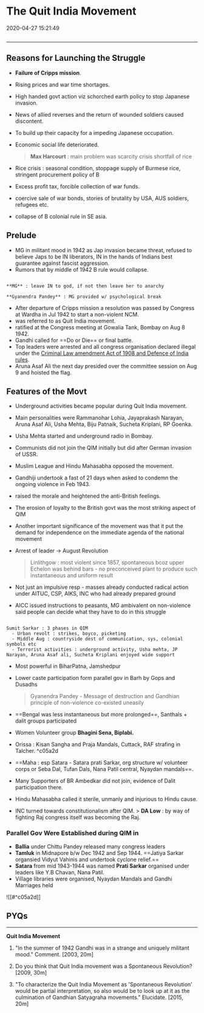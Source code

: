 # The Quit India Movement

2020-04-27 15:21:49

```toc
```

---

## Reasons for Launching the Struggle

- **Failure of Cripps mission**.
- Rising prices and war time shortages.
- High handed govt action viz schorched earth policy to stop Japanese invasion.
- News of allied reverses and the return of wounded soldiers caused discontent.
- To build up their capacity for a impeding Japanese occupation.
- Economic social life deteriorated.

  > **Max Harcourt** : main problem was scarcity crisis shortfall of rice

- Rice crisis : seasonal condition, stoppage supply of Burmese rice, stringent procurement policy of B
- Excess profit tax, forcible collection of war funds.
- coercive sale of war bonds, stories of brutality by USA, AUS soldiers, refugees etc.
- collapse of B colonial rule in SE asia.

## Prelude

- MG in militant mood in 1942 as Jap invasion became threat, refused to believe Japs to be IN liberators, IN in the hands of Indians best guarantee against fascist aggression.
- Rumors that by middle of 1942 B rule would collapse.

```ad-Views

**MG** : leave IN to god, if not then leave her to anarchy
 
**Gyanendra Pandey** : MG provided w/ psychological break

```

- After departure of Cripps mission a resolution was passed by Congress at Wardha in Jul 1942 to start a non-violent NCM.
- was referred to as Quit India movement.
- ratified at the Congress meeting at Gowalia Tank, Bombay on Aug 8 1942.
- Gandhi called for ==Do or Die== or final battle.
- Top leaders were arrested and all congress organisation declared illegal under the <u>Criminal Law amendment Act of 1908 and Defence of India rules</u>.
- Aruna Asaf Ali the next day presided over the committee session on Aug 9 and hoisted the flag.

## Features of the Movt

- Underground activities became popular during Quit India movement.
- Main personalities were Rammanohar Lohia, Jayaprakash Narayan, Aruna Asaf Ali, Usha Mehta, Biju Patnaik, Sucheta Kriplani, RP Goenka.
- Usha Mehta started and underground radio in Bombay.
- Communists did not join the QIM initially but did after German invasion of USSR.
- Muslim League and Hindu Mahasabha opposed the movement.
- Gandhiji undertook a fast of 21 days when asked to condemn the ongoing violence in Feb 1943.
- raised the morale and heightened the anti-British feelings.
- The erosion of loyalty to the British govt was the most striking aspect of QIM
- Another important significance of the movement was that it put the demand for independence on the immediate agenda of the national movement
- Arrest of leader -> August Revolution

  > Linlithgow : most violent since 1857, spontaneous bcoz upper Echelon was behind bars - no preconceived plant to produce such instantaneous and uniform result

- Not just an impulsive resp - masses already conducted radical action under AITUC, CSP, AIKS, INC who had already prepared ground
- AICC issued instructions to peasants, MG ambivalent on non-violence said people can decide what they have to do in this struggle

```ad-Views

Sumit Sarkar : 3 phases in QIM
  - Urban revolt : strikes, boyco, picketing
  - Middle Aug : countryside dest of communication, sys, colonial symbols etc
  - Terrorist activities : underground activity, Usha mehta, JP Narayan, Aruna Asaf ali, Sucheta Kriplani enjoyed wide support

```

- Most powerful in BiharPatna, Jamshedpur
- Lower caste participation form parallel gov in Barh by Gops and Dusadhs

  > Gyanendra Pandey - Message of destruction and Gandhian principle of non-violence co-existed uneasily

- ==Bengal was less instantaneous but more prolonged==, Santhals + dalit groups participated
- Women Volunteer group **Bhagini Sena, Biplabi.**
- Orissa : Kisan Sangha and Praja Mandals, Cuttack, RAF strafing in Talcher. ^c05a2d
- ==Maha : esp Satara - Satara prati Sarkar, org structure w/ volunteer corps or Seba Dal, Tufan Dals, Nana Patil central, Nyaydan mandals==.
- Many Supporters of BR Ambedkar did not join, evidence of Dalit participation there.
- Hindu Mahasabha called it sterile, unmanly and injurious to Hindu cause.
- INC turned towards constitutionalism after QIM.
      > **DA Low** : by way of fighting Raj congress itself was becoming the Raj.

### Parallel Gov Were Established during QIM in

- **Ballia** under Chittu Pandey released many congress leaders
- **Tamluk** in Midnapore b/w Dec 1942 and Sep 1944. ==Jatiya Sarkar organsied Vidyut Vahinis and undertook cyclone relief.==
- **Satara** from mid 1943-1944 was named **Prati Sarkar** organised under leaders like Y.B Chavan, Nana Patil.
- Village libraries were organised, Nyaydan Mandals and Gandhi Marriages held

![[#^c05a2d]]

## PYQs

---

**Quit India Movement**

1. "In the summer of 1942 Gandhi was in a strange and uniquely militant mood." Comment. [2003, 20m]



1. Do you think that Quit India movement was a Spontaneous Revolution? [2009, 30m]



1. "To characterize the Quit India Movement as 'Spontaneous Revolution' would be partial interpretation, so also would be to look up at it as the culmination of Gandhian Satyagraha movements." Elucidate. [2015, 20m]
